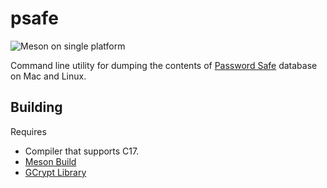 psafe
=====

![Meson on single platform](https://github.com/mockbutler/psafe/actions/workflows/meson-single-platform.yml/badge.svg)

Command line utility for dumping the contents of [Password Safe][pwsafe] database on Mac and Linux.

Building
--------

Requires

 * Compiler that supports C17.
 * [Meson Build][mesonbuild]
 * [GCrypt Library][libgcrypt]

[pwsafe]: http://pwsafe.org/
[mesonbuild]: https://mesonbuild.com/
[libgcrypt]: http://www.gnu.org/software/libgcrypt/

